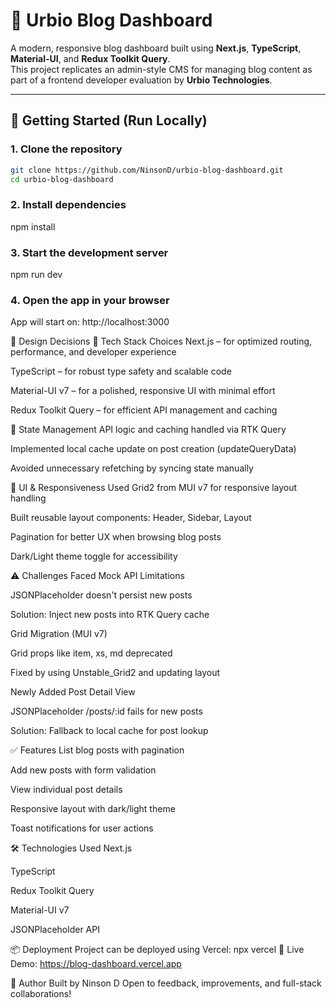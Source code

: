 # 📝 Urbio Blog Dashboard

A modern, responsive blog dashboard built using **Next.js**, **TypeScript**, **Material-UI**, and **Redux Toolkit Query**.  
This project replicates an admin-style CMS for managing blog content as part of a frontend developer evaluation by **Urbio Technologies**.

---

## 🚀 Getting Started (Run Locally)

### 1. Clone the repository

```bash
git clone https://github.com/NinsonD/urbio-blog-dashboard.git
cd urbio-blog-dashboard
```

### 2. Install dependencies

npm install

### 3. Start the development server

npm run dev

### 4. Open the app in your browser

App will start on: http://localhost:3000

🧠 Design Decisions
🔹 Tech Stack Choices
Next.js – for optimized routing, performance, and developer experience

TypeScript – for robust type safety and scalable code

Material-UI v7 – for a polished, responsive UI with minimal effort

Redux Toolkit Query – for efficient API management and caching

🔹 State Management
API logic and caching handled via RTK Query

Implemented local cache update on post creation (updateQueryData)

Avoided unnecessary refetching by syncing state manually

🔹 UI & Responsiveness
Used Grid2 from MUI v7 for responsive layout handling

Built reusable layout components: Header, Sidebar, Layout

Pagination for better UX when browsing blog posts

Dark/Light theme toggle for accessibility

⚠️ Challenges Faced
Mock API Limitations

JSONPlaceholder doesn't persist new posts

Solution: Inject new posts into RTK Query cache

Grid Migration (MUI v7)

Grid props like item, xs, md deprecated

Fixed by using Unstable_Grid2 and updating layout

Newly Added Post Detail View

JSONPlaceholder /posts/:id fails for new posts

Solution: Fallback to local cache for post lookup

✅ Features
List blog posts with pagination

Add new posts with form validation

View individual post details

Responsive layout with dark/light theme

Toast notifications for user actions

🛠️ Technologies Used
Next.js

TypeScript

Redux Toolkit Query

Material-UI v7

JSONPlaceholder API

📦 Deployment
Project can be deployed using Vercel:
npx vercel
🔗 Live Demo: https://blog-dashboard.vercel.app

💬 Author
Built by Ninson D
Open to feedback, improvements, and full-stack collaborations!
